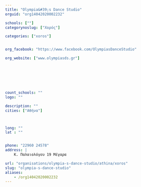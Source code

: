 ```yaml
---
title: "Olympia&#39;s Dance Studio"
orguid: "org14042020002232"

schools: [""]
categorynoslug: ["Χορός"]

categories: ["xoros"]


org_facebook: "https://www.facebook.com/OlympiasDanceStudio"

org_website: ["www.olympiasds.gr"]







count_schools: ""
logo: ""

description: ""
cities: ["Αθήνα"]



long: ""
lat : ""


phone: "22960 24578"
address: |
    K. Παλαιολόγου 19 Μέγαρα

url: "organisations/olympia-s-dance-studio/athina/xoros"
slug: "olympia-s-dance-studio"
aliases:
    - /org14042020002232
---
```



